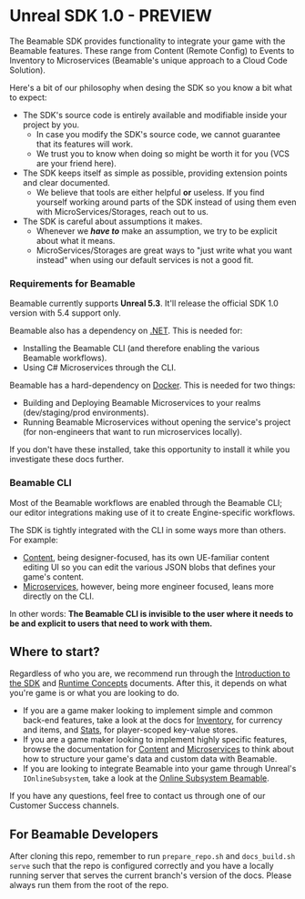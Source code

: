 # Unreal SDK 1.0 - PREVIEW
The Beamable SDK provides functionality to integrate your game with the Beamable features. These range from Content (Remote Config) to Events to Inventory to Microservices (Beamable's unique approach to a Cloud Code Solution).

Here's a bit of our philosophy when desing the SDK so you know a bit what to expect:

- The SDK's source code is entirely available and modifiable inside your project by you.
    - In case you modify the SDK's source code, we cannot guarantee that its features will work.
    - We trust you to know when doing so might be worth it for you (VCS are your friend here).
- The SDK keeps itself as simple as possible, providing extension points and clear documented.
    - We believe that tools are either helpful **or** useless. If you find yourself working around parts of the SDK instead of using them even with MicroServices/Storages, reach out to us.
- The SDK is careful about assumptions it makes.
    - Whenever we ***have to*** make an assumption, we try to be explicit about what it means.
    - MicroServices/Storages are great ways to "just write what you want instead" when using our default services is not a good fit.

### Requirements for Beamable
Beamable currently supports **Unreal 5.3**. It'll release the official SDK 1.0 version with 5.4 support only. 

Beamable also has a dependency on  [.NET](https://dotnet.microsoft.com/en-us/download/dotnet/6.0). This is needed for:

- Installing the Beamable CLI (and therefore enabling the various Beamable workflows).
- Using C# Microservices through the CLI.

Beamable has a hard-dependency on [Docker](https://www.docker.com/products/docker-desktop/). This is needed for two things:

- Building and Deploying Beamable Microservices to your realms (dev/staging/prod environments).
- Running Beamable Microservices without opening the service's project (for non-engineers that want to run microservices locally).

If you don't have these installed, take this opportunity to install it while you investigate these docs further.
### Beamable CLI
Most of the Beamable workflows are enabled through the Beamable CLI; our editor integrations making use of it to create Engine-specific workflows.

The SDK is tightly integrated with the CLI in some ways more than others. For example:

- [Content](https://beamable.github.io/UnrealSDK/Feature%20Guides/Unreal%20SDK%20-%20Content), being designer-focused, has its own UE-familiar content editing UI so you can edit the various JSON blobs that defines your game's content.
- [Microservices](https://beamable.github.io/UnrealSDK/Feature%20Guides/Unreal%20SDK%20-%20Microservices), however, being more engineer focused, leans more directly on the CLI.

In other words: **The Beamable CLI is invisible to the user where it needs to be and explicit to users that need to work with them.**
## Where to start?

Regardless of who you are, we recommend run through the [Introduction to the SDK](https://beamable.github.io/UnrealSDK/Use%20Guide/Unreal%20SDK%20-%20Intro) and [Runtime Concepts](https://beamable.github.io/UnrealSDK/Use%20Guide/Unreal%20SDK%20-%20Runtime%20Concepts) documents. After this, it depends on what you're game is or what you are looking to do.

- If you are a game maker looking to implement simple and common back-end features, take a look at the docs for [Inventory](https://beamable.github.io/UnrealSDK/Feature%20Guides/Unreal%20SDK%20-%20Inventory), for currency and items, and [Stats](https://beamable.github.io/UnrealSDK/Feature%20Guides/Unreal%20SDK%20-%20Stats), for player-scoped key-value stores.
- If you are a game maker looking to implement highly specific features, browse the documentation for [Content](https://beamable.github.io/UnrealSDK/Feature%20Guides/Unreal%20SDK%20-%20Content) and [Microservices](https://beamable.github.io/UnrealSDK/Feature%20Guides/Unreal%20SDK%20-%20Microservices) to think about how to structure your game's data and custom data with Beamable.
- If you are looking to integrate Beamable into your game through Unreal's `IOnlineSubsystem`, take a look at the [Online Subsystem Beamable](https://beamable.github.io/UnrealSDK/Feature%20Guides/Unreal%20SDK%20-%20Online%20Subsystem).

If you have any questions, feel free to contact us through one of our Customer Success channels.


## For Beamable Developers
After cloning this repo, remember to run `prepare_repo.sh` and `docs_build.sh serve` such that the repo is configured correctly and you have a locally running server that serves the current branch's version of the docs. Please always run them from the root of the repo.